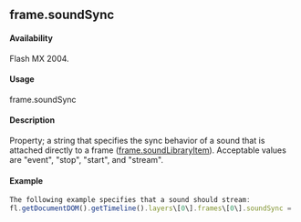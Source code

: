 ## frame.soundSync

#### Availability

Flash MX 2004.

#### Usage

frame.soundSync

#### Description

Property; a string that specifies the sync behavior of a sound that is attached directly to a frame ([frame.soundLibraryItem](#_bookmark630)). Acceptable values are "event", "stop", "start", and "stream".

#### Example

```javascript
The following example specifies that a sound should stream:
fl.getDocumentDOM().getTimeline().layers\[0\].frames\[0\].soundSync = 'stream';

```